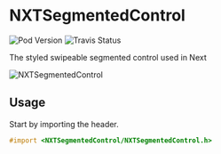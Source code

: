 # NXTSegmentedControl

![Pod Version](https://cocoapod-badges.herokuapp.com/v/NXTSegmentedControl/badge.png) ![Travis Status](https://travis-ci.org/YayNext/NXTSegmentedControl.svg?branch=master)

The styled swipeable segmented control used in Next

![NXTSegmentedControl](https://raw.githubusercontent.com/YayNext/NXTSegmentedControl/master/images/demo.gif)

## Usage

Start by importing the header.

```objective-c
#import <NXTSegmentedControl/NXTSegmentedControl.h>
```
